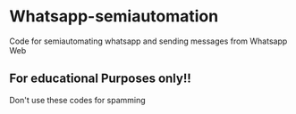 # Whatsapp-semiautomation
Code for semiautomating whatsapp and sending messages from Whatsapp Web
## For educational Purposes only!!
Don't use these codes for spamming
